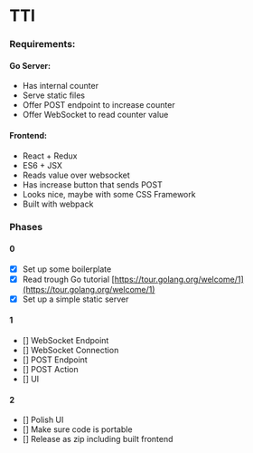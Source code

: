 # TTI 

### Requirements:

#### Go Server:

- Has internal counter
- Serve static files
- Offer POST endpoint to increase counter
- Offer WebSocket to read counter value

#### Frontend:

- React + Redux
- ES6 + JSX
- Reads value over websocket
- Has increase button that sends POST
- Looks nice, maybe with some CSS Framework
- Built with webpack

### Phases

#### 0
- [x] Set up some boilerplate
- [x] Read trough Go tutorial [https://tour.golang.org/welcome/1](https://tour.golang.org/welcome/1)
- [x] Set up a simple static server

#### 1
- [] WebSocket Endpoint
- [] WebSocket Connection
- [] POST Endpoint
- [] POST Action
- [] UI

#### 2
- [] Polish UI
- [] Make sure code is portable
- [] Release as zip including built frontend

